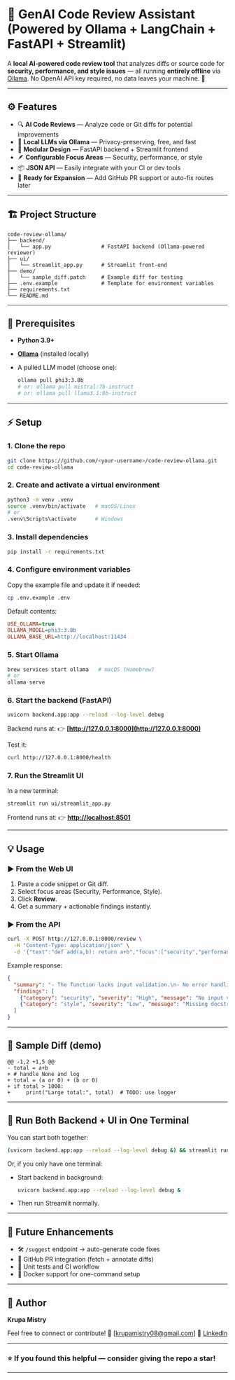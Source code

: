 # 🧠 GenAI Code Review Assistant (Powered by Ollama + LangChain + FastAPI + Streamlit)

A **local AI-powered code review tool** that analyzes diffs or source code for **security, performance, and style issues** — all running **entirely offline** via [Ollama](https://ollama.com).
No OpenAI API key required, no data leaves your machine. 🚀

---

## ⚙️ Features

* 🔍 **AI Code Reviews** — Analyze code or Git diffs for potential improvements
* 🧠 **Local LLMs via Ollama** — Privacy-preserving, free, and fast
* 🧩 **Modular Design** — FastAPI backend + Streamlit frontend
* 🪶 **Configurable Focus Areas** — Security, performance, or style
* 📦 **JSON API** — Easily integrate with your CI or dev tools
* 🧱 **Ready for Expansion** — Add GitHub PR support or auto-fix routes later

---

## 🏗️ Project Structure

```
code-review-ollama/
├── backend/
│   └── app.py                # FastAPI backend (Ollama-powered reviewer)
├── ui/
│   └── streamlit_app.py      # Streamlit front-end
├── demo/
│   └── sample_diff.patch     # Example diff for testing
├── .env.example              # Template for environment variables
├── requirements.txt
└── README.md
```

---

## 🧰 Prerequisites

* **Python 3.9+**
* **[Ollama](https://ollama.com/download)** (installed locally)
* A pulled LLM model (choose one):

  ```bash
  ollama pull phi3:3.8b
  # or: ollama pull mistral:7b-instruct
  # or: ollama pull llama3.1:8b-instruct
  ```

---

## ⚡ Setup

### 1. Clone the repo

```bash
git clone https://github.com/<your-username>/code-review-ollama.git
cd code-review-ollama
```

### 2. Create and activate a virtual environment

```bash
python3 -m venv .venv
source .venv/bin/activate   # macOS/Linux
# or
.venv\Scripts\activate      # Windows
```

### 3. Install dependencies

```bash
pip install -r requirements.txt
```

### 4. Configure environment variables

Copy the example file and update it if needed:

```bash
cp .env.example .env
```

Default contents:

```ini
USE_OLLAMA=true
OLLAMA_MODEL=phi3:3.8b
OLLAMA_BASE_URL=http://localhost:11434
```

### 5. Start Ollama

```bash
brew services start ollama   # macOS (Homebrew)
# or
ollama serve
```

### 6. Start the backend (FastAPI)

```bash
uvicorn backend.app:app --reload --log-level debug
```

Backend runs at:
👉 **[http://127.0.0.1:8000](http://127.0.0.1:8000)**

Test it:

```bash
curl http://127.0.0.1:8000/health
```

### 7. Run the Streamlit UI

In a new terminal:

```bash
streamlit run ui/streamlit_app.py
```

Frontend runs at:
👉 **[http://localhost:8501](http://localhost:8501)**

---

## 💡 Usage

### ▶️ From the Web UI

1. Paste a code snippet or Git diff.
2. Select focus areas (Security, Performance, Style).
3. Click **Review**.
4. Get a summary + actionable findings instantly.

### ▶️ From the API

```bash
curl -X POST http://127.0.0.1:8000/review \
  -H "Content-Type: application/json" \
  -d '{"text":"def add(a,b): return a+b","focus":["security","performance","style"]}'
```

Example response:

```json
{
  "summary": "- The function lacks input validation.\n- No error handling for non-numeric inputs.",
  "findings": [
    {"category": "security", "severity": "High", "message": "No input validation for user inputs."},
    {"category": "style", "severity": "Low", "message": "Missing docstring for function."}
  ]
}
```

---

## 🧩 Sample Diff (demo)

```
@@ -1,2 +1,5 @@
- total = a+b
+ # handle None and log
+ total = (a or 0) + (b or 0)
+ if total > 1000:
+     print("Large total:", total)  # TODO: use logger
```

---

## 🧪 Run Both Backend + UI in One Terminal

You can start both together:

```bash
(uvicorn backend.app:app --reload --log-level debug &) && streamlit run ui/streamlit_app.py
```

Or, if you only have one terminal:

* Start backend in background:

  ```bash
  uvicorn backend.app:app --reload --log-level debug &
  ```
* Then run Streamlit normally.

---

## 🚀 Future Enhancements

* 🛠️ `/suggest` endpoint → auto-generate code fixes
* 🔗 GitHub PR integration (fetch + annotate diffs)
* 🧪 Unit tests and CI workflow
* 🐳 Docker support for one-command setup

---

## 👤 Author

**Krupa Mistry**


Feel free to connect or contribute!
📧 [[krupamistry08@gmail.com](mailto:krupamistry08@gmail.com)]
🔗 [LinkedIn](www.linkedin.com/in/krupamistryy)

---

### ⭐ If you found this helpful — consider giving the repo a star!

---
